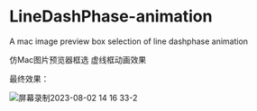 # LineDashPhase-animation
A mac image preview box selection of line dashphase animation

仿Mac图片预览器框选 虚线框动画效果

最终效果： 

![屏幕录制2023-08-02 14 16 33-2](https://github.com/Haloing/LineDashPhase-animation/assets/28096920/f533875d-c123-4035-a4ea-a003df486a30)
